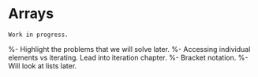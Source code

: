 # Arrays

```{warning}
Work in progress.
```

%- Highlight the problems that we will solve later.
%- Accessing individual elements vs iterating. Lead into iteration chapter.
%- Bracket notation.
%- Will look at lists later.

